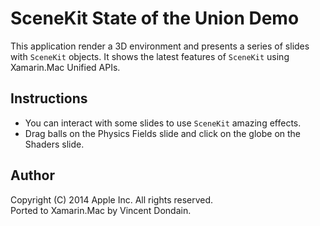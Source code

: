 SceneKit State of the Union Demo
================================

This application render a 3D environment and presents a series of slides with `SceneKit` objects. It shows the latest features of `SceneKit` using Xamarin.Mac Unified APIs.

Instructions
------------

* You can interact with some slides to use `SceneKit` amazing effects. 
* Drag balls on the Physics Fields slide and click on the globe on the Shaders slide.

Author
------

Copyright (C) 2014 Apple Inc. All rights reserved.  
Ported to Xamarin.Mac by Vincent Dondain.
